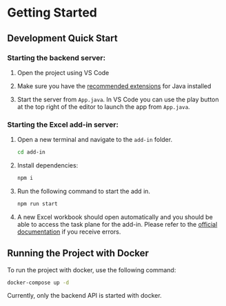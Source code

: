 # **Getting Started**

## **Development Quick Start**

### **Starting the backend server:**

1. Open the project using VS Code

2. Make sure you have the [recommended extensions](https://code.visualstudio.com/docs/java/extensions#_fundamental-java-development) for Java installed

3. Start the server from `App.java`. In VS Code you can use the play button at the top right of the editor to launch the app from `App.java`.

### **Starting the Excel add-in server:**

1. Open a new terminal and navigate to the `add-in` folder.
   ```sh
   cd add-in
   ```
2. Install dependencies:
   ```sh
   npm i
   ```
3. Run the following command to start the add in.
   ```sh
   npm run start
   ```
4. A new Excel workbook should open automatically and you should be able to access the task plane for the add-in. Please refer to the [official documentation](https://docs.microsoft.com/en-us/office/dev/add-ins/quickstarts/excel-quickstart-react) if you receive errors.

## **Running the Project with Docker**

To run the project with docker, use the following command:

```sh
docker-compose up -d
```

Currently, only the backend API is started with docker.
